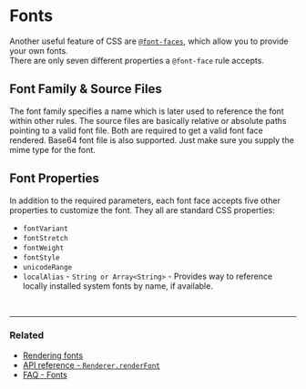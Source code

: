 # Fonts

Another useful feature of CSS are [`@font-faces`](https://developer.mozilla.org/de/docs/Web/CSS/@font-face), which allow you to provide your own fonts.<br>
There are only seven different properties a `@font-face` rule accepts.

## Font Family & Source Files
The font family specifies a name which is later used to reference the font within other rules. The source files are basically relative or absolute paths pointing to a valid font file. Both are required to get a valid font face rendered.
Base64 font file is also supported. Just make sure you supply the mime type for the font.

## Font Properties
In addition to the required parameters, each font face accepts five other properties to customize the font. They all are standard CSS properties:

* `fontVariant`
* `fontStretch`
* `fontWeight`
* `fontStyle`
* `unicodeRange`
* `localAlias` - ```String or Array<String>``` - Provides way to reference locally installed system fonts by name, if available.

<br>

---

### Related
* [Rendering fonts](Renderer.md#renderfont)
* [API reference - `Renderer.renderFont` ](../api/fela/Renderer.md#renderfontfontfamily-files-properties)
* [FAQ - Fonts](../FAQ.md#fonts)
